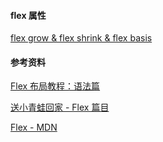 #### flex 属性

[flex grow & flex shrink & flex basis](notes/css/flex-grow-shrink-basis.md)

#### 参考资料

[Flex 布局教程：语法篇](https://www.ruanyifeng.com/blog/2015/07/flex-grammar.html)

[送小青蛙回家 - Flex 篇目](https://flexboxfroggy.com/#zh-cn)

[Flex - MDN](https://developer.mozilla.org/zh-CN/docs/Web/CSS/flex)